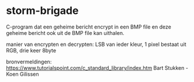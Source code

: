 # storm-brigade
C-program dat een geheime bericht encrypt in een BMP file en deze geheime bericht ook uit de BMP file kan uithalen.

manier van encrypten en decrypten:
                    LSB van ieder kleur, 1 pixel bestaat uit RGB, drie keer 8byte

bronvermeldingen: 
                    https://www.tutorialspoint.com/c_standard_library/index.htm
                    Bart Stukken - Koen Gilissen

